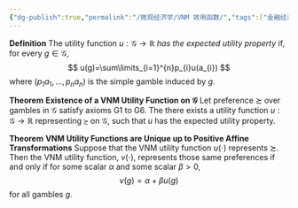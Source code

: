```yaml
---
{"dg-publish":true,"permalink":"/微观经济学/VNM 效用函数/","tags":["金融经济学"]}
---
```


**Definition** The utility function $u:\mathcal{G}\to \mathbb{R}$ *has the expected utility property* if, for every $g\in \mathcal{G}$,
$$
u(g)=\sum\limits_{i=1}^{n}p_{i}u(a_{i})
$$
where $(p_{1}a_{1},\dots,p_{n}a_{n})$ is the simple gamble induced by $g$.

**Theorem** **Existence of a VNM Utility Function on $\mathcal{G}$**
Let preference $\succsim$ over gambles in $\mathcal{G}$ satisfy axioms G1 to G6. The there exists a utility function $u:\mathcal{G}\to \mathbb{R}$ representing $\succsim$ on $\mathcal{G}$, such that $u$ has the expected utility property.

**Theorem** **VNM Utility Functions are Unique up to Positive Affine Transformations**
Suppose that the VNM utility function $u(\cdot)$ represents $\succsim$. Then the VNM utility function, $v(\cdot)$, represents those same preferences if and only if for some scalar $\alpha$ and some scalar $\beta>0$,
$$
v(g)=\alpha+\beta u(g)
$$
for all gambles $g$.

